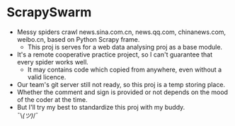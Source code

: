 # ScrapySwarm

* Messy spiders crawl news.sina.com.cn, news.qq.com, chinanews.com, weibo.cn, based on Python Scrapy frame. 
  * This proj is serves for a web data analysing proj as a base module.
* It's a remote cooperative practice project, so I can't guarantee that every spider works well. 
  * It may contains code which copied from anywhere, even without a valid licence.
* Our team's git server still not ready, so this proj is a temp storing place.
* Whether the comment and sign is provided or not depends on the mood of the coder at the time.
* But I'll try my best to standardize this proj with my buddy.  
¯\\_(ツ)_/¯
